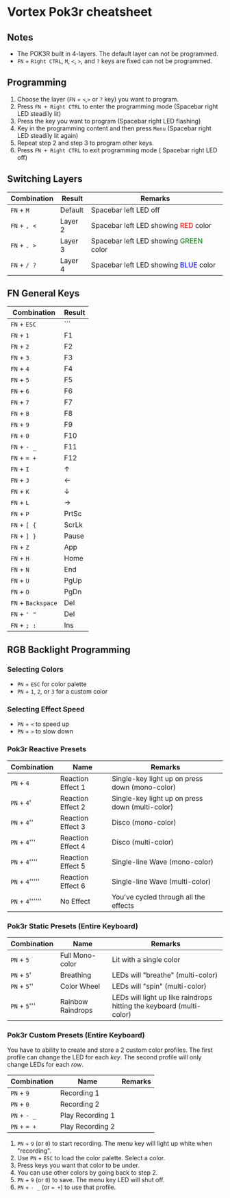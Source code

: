 # Vortex Pok3r cheatsheet

## Notes

* The POK3R built in 4-layers. The default layer can not be programmed.
* `FN` + `Right CTRL`, `M`, `<`, `>`, and `?` keys are fixed can not be programmed.

## Programming

1. Choose the layer (`FN` + `<`,`>` or `?` key) you want to program.
2. Press `FN + Right CTRL` to enter the programming mode (Spacebar right LED steadily lit)
3. Press the key you want to program (Spacebar right LED flashing)
4. Key in the programming content and then press `Menu` (Spacebar right LED steadily lit again)
5. Repeat step 2 and step 3 to program other keys.
6. Press `FN + Right CTRL` to exit programming mode ( Spacebar right LED off) 

## Switching Layers

| Combination | Result | Remarks |
| ------------ | --- | ---|
| `FN` + `M` | Default | Spacebar left LED off |
| `FN` + `, <` | Layer 2 | Spacebar left LED showing <span style="color:red">RED</span> color |
| `FN` + `. >` | Layer 3 | Spacebar left LED showing <span style="color:green">GREEN</span> color |
| `FN` + `/ ?` | Layer 4 | Spacebar left LED showing <span style="color:blue">BLUE</span> color |

## FN General Keys

| Combination | Result |
| ------------ | --- |
| `FN` + `ESC` | ``` |
| `FN` + `1` | F1 |
| `FN` + `2` | F2 |
| `FN` + `3` | F3 |
| `FN` + `4` | F4 |
| `FN` + `5` | F5 |
| `FN` + `6` | F6 |
| `FN` + `7` | F7 |
| `FN` + `8` | F8 |
| `FN` + `9` | F9 |
| `FN` + `0` | F10 |
| `FN` + `- _ ` | F11 |
| `FN` + `= +` | F12 |
| `FN` + `I` | &uarr; |
| `FN` + `J` | &larr; |
| `FN` + `K` | &darr; |
| `FN` + `L` | &rarr; |
| `FN` + `P` | PrtSc |
| `FN` + `[ {` | ScrLk |
| `FN` + `] }` | Pause |
| `FN` + `Z` | App |
| `FN` + `H` | Home |
| `FN` + `N` | End |
| `FN` + `U` | PgUp |
| `FN` + `O` | PgDn |
| `FN` + `Backspace` | Del |
| `FN` + `' "` | Del |
| `FN` + `; :` | Ins |

## RGB Backlight Programming

### Selecting Colors

* `PN` + `ESC` for color palette
* `PN` + `1`, `2`, or `3` for a custom color

### Selecting Effect Speed
* `PN` + `<` to speed up
* `PN` + `>` to slow down

### Pok3r Reactive Presets

| Combination | Name | Remarks |
| ------------ | --- | ---|
| `PN` + `4` | Reaction Effect 1 | Single-key light up on press down (mono-color) |
| `PN` + `4`' | Reaction Effect 2 | Single-key light up on press down (multi-color) |
| `PN` + `4`'' | Reaction Effect 3 | Disco (mono-color) |
| `PN` + `4`''' | Reaction Effect 4 | Disco (multi-color) |
| `PN` + `4`'''' | Reaction Effect 5 | Single-line Wave (mono-color) |
| `PN` + `4`''''' | Reaction Effect 6 | Single-line Wave (multi-color) |
| `PN` + `4`'''''' | No Effect | You've cycled through all the effects |

### Pok3r Static Presets (Entire Keyboard)

| Combination | Name | Remarks |
| ------------ | --- | ---|
| `PN` + `5` | Full Mono-color | Lit with a single color |
| `PN` + `5`' | Breathing | LEDs will "breathe" (multi-color) |
| `PN` + `5`'' | Color Wheel | LEDs will "spin" (multi-color) |
| `PN` + `5`''' | Rainbow Raindrops | LEDs will light up like raindrops hitting the keyboard (multi-color) |

### Pok3r Custom Presets (Entire Keyboard)

You have to ability to create and store a 2 custom color profiles. The first profile can change the LED for each *key*. The second profile will only change LEDs for each *row*.

| Combination | Name | Remarks |
| ------------ | --- | ---|
| `PN` + `9` | Recording 1 |
| `PN` + `0` | Recording 2 |
| `PN` + `- _` | Play Recording 1 | |
| `PN` + `= +` | Play Recording 2 | |

1. `PN` + `9` (or `0`) to start recording. The menu key will light up white when "recording".
2. Use `PN` + `ESC` to load the color palette. Select a color.
3. Press keys you want that color to be under.
4. You can use other colors by going back to step 2.
5. `PN` + `9` (or `0`) to save. The menu key LED will shut off.
6. `PN` + `- _` (or `= +`) to use that profile.